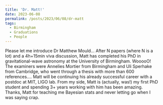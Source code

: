 ```yaml
---
title: 'Dr. Matt!'
date: 2023-06-08
permalink: /posts/2023/06/08/dr-matt
tags:
  - Birmingham
  - Graduations
  - People
---
```


Please let me introduce Dr Matthew Mould… After N papers (where N is a lot) and a 4h+15min viva discussion, Matt has completed his PhD in gravitational-wave astronomy at the University of Birmingham. WooooO! The examiners were Annelies Mortier from Birmingham and Uli Sperhake from Cambridge, who went through a thesis with more than 600 references…. Matt will be continuing his already successful career with a postdoc at MIT, LIGO lab. From my side, Matt is (actually, was!) my first PhD student and spending 3+ years working with him has been amazing. Thanks, Matt for teaching me Bayesian stats and never letting go when I was saying crap.

